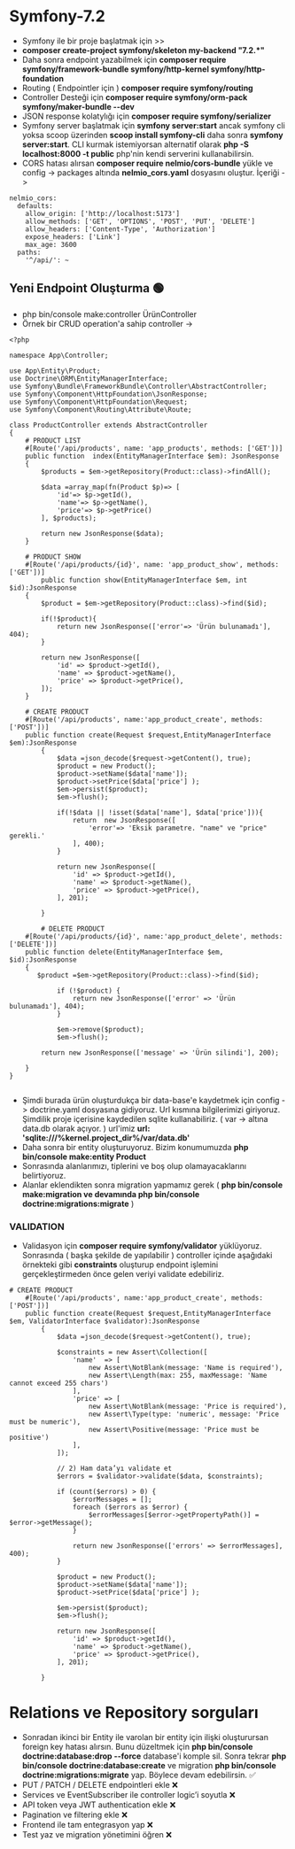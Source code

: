# Symfony-7.2

* Symfony ile bir proje başlatmak için >> 
* **composer create-project symfony/skeleton my-backend "7.2.*"**
* Daha sonra endpoint yazabilmek için **composer require symfony/framework-bundle symfony/http-kernel symfony/http-foundation**
* Routing ( Endpointler için ) **composer require symfony/routing**
* Controller Desteği için **composer require symfony/orm-pack symfony/maker-bundle --dev**
* JSON response kolatylığı için **composer require symfony/serializer**
* Symfony server başlatmak için **symfony server:start** ancak symfony cli yoksa scoop üzerinden **scoop install symfony-cli** daha sonra **symfony server:start**. CLI kurmak istemiyorsan alternatif olarak **php -S localhost:8000 -t public** php'nin kendi serverini kullanabilirsin.
* CORS hatası alırsan **composer require nelmio/cors-bundle** yükle ve config -> packages altında **nelmio_cors.yaml** dosyasını oluştur. İçeriği ->
```
nelmio_cors:
  defaults:
    allow_origin: ['http://localhost:5173']
    allow_methods: ['GET', 'OPTIONS', 'POST', 'PUT', 'DELETE']
    allow_headers: ['Content-Type', 'Authorization']
    expose_headers: ['Link']
    max_age: 3600
  paths:
    '^/api/': ~
```
## Yeni Endpoint Oluşturma 🟢
* php bin/console make:controller ÜrünController
* Örnek bir CRUD operation'a sahip controller ->
```
<?php

namespace App\Controller;

use App\Entity\Product;
use Doctrine\ORM\EntityManagerInterface;
use Symfony\Bundle\FrameworkBundle\Controller\AbstractController;
use Symfony\Component\HttpFoundation\JsonResponse;
use Symfony\Component\HttpFoundation\Request;
use Symfony\Component\Routing\Attribute\Route;

class ProductController extends AbstractController
{
    # PRODUCT LIST
    #[Route('/api/products', name: 'app_products', methods: ['GET'])]
    public function  index(EntityManagerInterface $em): JsonResponse
    {
        $products = $em->getRepository(Product::class)->findAll();

        $data =array_map(fn(Product $p)=> [
            'id'=> $p->getId(),
            'name'=> $p->getName(),
            'price'=> $p->getPrice()
        ], $products);

        return new JsonResponse($data);
    }

    # PRODUCT SHOW
    #[Route('/api/products/{id}', name: 'app_product_show', methods: ['GET'])]
        public function show(EntityManagerInterface $em, int $id):JsonResponse
    {
        $product = $em->getRepository(Product::class)->find($id);

        if(!$product){
            return new JsonResponse(['error'=> 'Ürün bulunamadı'], 404);
        }

        return new JsonResponse([
            'id' => $product->getId(),
            'name' => $product->getName(),
            'price' => $product->getPrice(),
        ]);
    }

    # CREATE PRODUCT
    #[Route('/api/products', name:'app_product_create', methods: ['POST'])]
    public function create(Request $request,EntityManagerInterface $em):JsonResponse
        {
            $data =json_decode($request->getContent(), true);
            $product = new Product();
            $product->setName($data['name']);
            $product->setPrice($data['price'] );
            $em->persist($product);
            $em->flush();

            if(!$data || !isset($data['name'], $data['price'])){
                return  new JsonResponse([
                    'error'=> 'Eksik parametre. "name" ve "price" gerekli.'
                ], 400);
            }

            return new JsonResponse([
                'id' => $product->getId(),
                'name' => $product->getName(),
                'price' => $product->getPrice(),
            ], 201);

        }

        # DELETE PRODUCT
    #[Route('/api/products/{id}', name:'app_product_delete', methods: ['DELETE'])]
    public function delete(EntityManagerInterface $em, $id):JsonResponse
    {
       $product =$em->getRepository(Product::class)->find($id);

            if (!$product) {
                return new JsonResponse(['error' => 'Ürün bulunamadı'], 404);
            }

            $em->remove($product);
            $em->flush();

        return new JsonResponse(['message' => 'Ürün silindi'], 200);

    }
}


```
* Şimdi burada ürün oluşturdukça bir data-base'e kaydetmek için config -> doctrine.yaml dosyasına gidiyoruz. Url kısmına bilgilerimizi giriyoruz. Şimdilik proje içerisine kaydedilen sqlite kullanabiliriz. ( var -> altına data.db olarak açıyor. ) url'imiz **url: 'sqlite:///%kernel.project_dir%/var/data.db'**
* Daha sonra bir entity oluşturuyoruz. Bizim konumumuzda **php bin/console make:entity Product**
* Sonrasında alanlarımızı, tiplerini ve boş olup olamayacaklarını belirtiyoruz.
* Alanlar eklendikten sonra migration yapmamız gerek ( **php bin/console make:migration ve devamında php bin/console doctrine:migrations:migrate** )
### VALIDATION
* Validasyon için **composer require symfony/validator** yüklüyoruz. Sonrasında ( başka şekilde de yapılabilir ) controller içinde aşağıdaki örnekteki gibi **constraints** oluşturup endpoint işlemini gerçekleştirmeden önce gelen veriyi validate edebiliriz.
```
# CREATE PRODUCT
    #[Route('/api/products', name:'app_product_create', methods: ['POST'])]
    public function create(Request $request,EntityManagerInterface $em, ValidatorInterface $validator):JsonResponse
        {
            $data =json_decode($request->getContent(), true);

            $constraints = new Assert\Collection([
                'name'  => [
                    new Assert\NotBlank(message: 'Name is required'),
                    new Assert\Length(max: 255, maxMessage: 'Name cannot exceed 255 chars')
                ],
                'price' => [
                    new Assert\NotBlank(message: 'Price is required'),
                    new Assert\Type(type: 'numeric', message: 'Price must be numeric'),
                    new Assert\Positive(message: 'Price must be positive')
                ],
            ]);

            // 2) Ham data’yı validate et
            $errors = $validator->validate($data, $constraints);

            if (count($errors) > 0) {
                $errorMessages = [];
                foreach ($errors as $error) {
                    $errorMessages[$error->getPropertyPath()] = $error->getMessage();
                }

                return new JsonResponse(['errors' => $errorMessages], 400);
            }

            $product = new Product();
            $product->setName($data['name']);
            $product->setPrice($data['price'] );

            $em->persist($product);
            $em->flush();

            return new JsonResponse([
                'id' => $product->getId(),
                'name' => $product->getName(),
                'price' => $product->getPrice(),
            ], 201);

        }
```
# Relations ve Repository sorguları
* Sonradan ikinci bir Entity ile varolan bir entity için ilişki oluşturursan foreign key hatası alırsın. Bunu düzeltmek için **php bin/console doctrine:database:drop --force** database'i komple sil. Sonra tekrar **php bin/console doctrine:database:create** ve migration **php bin/console doctrine:migrations:migrate** yap. Böylece devam edebilirsin. ✅
* PUT / PATCH / DELETE endpointleri ekle ❌
* Services ve EventSubscriber ile controller logic’i soyutla ❌
* API token veya JWT authentication ekle ❌
* Pagination ve filtering ekle ❌
* Frontend ile tam entegrasyon yap ❌
* Test yaz ve migration yönetimini öğren ❌

